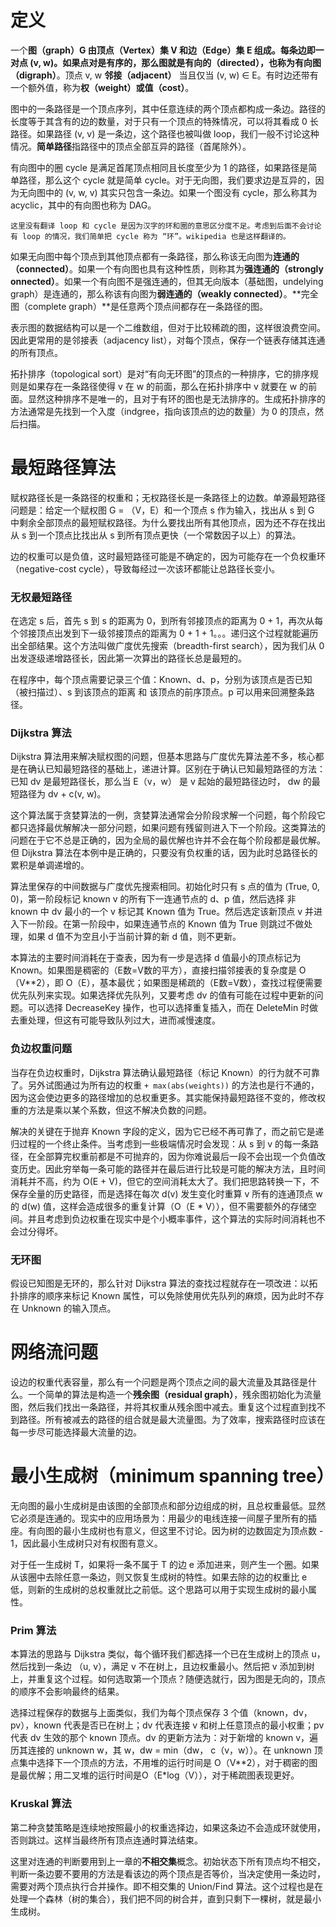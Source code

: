 # 定义

一个**图（graph）**G 由**顶点（Vertex）**集 V 和**边（Edge）**集 E 组成。每条边即一对点 (v, w)。如果点对是有序的，那么图就是有向的（directed），也称为**有向图（digraph）**。顶点 v, w **邻接（adjacent）** 当且仅当 (v, w) ∈ E。有时边还带有一个额外值，称为**权（weight）**或**值（cost）**。

图中的一条路径是一个顶点序列，其中任意连续的两个顶点都构成一条边。路径的长度等于其含有的边的数量，对于只有一个顶点的特殊情况，可以将其看成 0 长路径。如果路径 (v, v) 是一条边，这个路径也被叫做 loop，我们一般不讨论这种情况。**简单路径**指路径中的顶点全部互异的路径（首尾除外）。

有向图中的圈 cycle 是满足首尾顶点相同且长度至少为 1 的路径，如果路径是简单路径，那么这个 cycle 就是简单 cycle。对于无向图，我们要求边是互异的，因为无向图中的 (v, w, v) 其实只包含一条边。如果一个图没有 cycle，那么称其为 acyclic，其中的有向图也称为 DAG。

    这里没有翻译 loop 和 cycle 是因为汉字的环和圈的意思区分度不足。考虑到后面不会讨论有 loop 的情况，我们简单把 cycle 称为 “环”。wikipedia 也是这样翻译的。

如果无向图中每个顶点到其他顶点都有一条路径，那么称该无向图为**连通的（connected）**。如果一个有向图也具有这种性质，则称其为**强连通的（strongly onnected）**。如果一个有向图不是强连通的，但其无向版本（基础图，undelying graph）是连通的，那么称该有向图为**弱连通的（weakly connected）**。**完全图（complete graph）**是任意两个顶点间都存在一条路径的图。

表示图的数据结构可以是一个二维数组，但对于比较稀疏的图，这样很浪费空间。因此更常用的是邻接表（adjacency list），对每个顶点，保存一个链表存储其连通的所有顶点。

拓扑排序（topological sort）是对“有向无环图”的顶点的一种排序，它的排序规则是如果存在一条路径使得 v 在 w 的前面，那么在拓扑排序中 v 就要在 w 的前面。显然这种排序不是唯一的，且对于有环的图也是无法排序的。生成拓扑排序的方法通常是先找到一个入度（indgree，指向该顶点的边的数量）为 0 的顶点，然后扫描。

# 最短路径算法

赋权路径长是一条路径的权重和；无权路径长是一条路径上的边数。单源最短路径问题是：给定一个赋权图 G = （V，E）和一个顶点 s 作为输入，找出从 s 到 G 中剩余全部顶点的最短赋权路径。为什么要找出所有其他顶点，因为还不存在找出从 s 到一个顶点比找出从 s 到所有顶点更快（一个常数因子以上）的算法。

边的权重可以是负值，这时最短路径可能是不确定的，因为可能存在一个负权重环（negative-cost cycle），导致每经过一次该环都能让总路径长变小。

### 无权最短路径

在选定 s 后，首先 s 到 s 的距离为 0，到所有邻接顶点的距离为 0 + 1，再次从每个邻接顶点出发到下一级邻接顶点的距离为 0 + 1 + 1。。。递归这个过程就能遍历出全部结果。这个方法叫做广度优先搜索（breadth-first search），因为我们从 0 出发逐级递增路径长，因此第一次算出的路径长总是最短的。

在程序中，每个顶点需要记录三个值：Known、d、p，分别为该顶点是否已知（被扫描过）、s 到该顶点的距离 和 该顶点的前序顶点。p 可以用来回溯整条路径。

### Dijkstra 算法

Dijkstra 算法用来解决赋权图的问题，但基本思路与广度优先算法差不多，核心都是在确认已知最短路径的基础上，递进计算。区别在于确认已知最短路径的方法：已知 dv 是最短路径长，那么当 E（v，w） 是 v 起始的最短路径边时， dw 的最短路径为 dv + c(v, w)。

这个算法属于贪婪算法的一例，贪婪算法通常会分阶段求解一个问题，每个阶段它都只选择最优解解决一部分问题，如果问题有残留则进入下一个阶段。这类算法的问题在于它不总是正确的，因为全局的最优解也许并不会在每个阶段都是最优解。但 Dijkstra 算法在本例中是正确的，只要没有负权重的话，因为此时总路径长的累积是单调递增的。

算法里保存的中间数据与广度优先搜索相同。初始化时只有 s 点的值为 (True, 0, 0)，第一阶段标记 known v 的所有下一连通节点的 d、p 值，然后选择 非 known 中 dv 最小的一个 v 标记其 Known 值为 True。然后选定该新顶点 v 并进入下一阶段。在第一阶段中，如果连通节点的 Known 值为 True 则跳过不做处理，如果 d 值不为空且小于当前计算的新 d 值，则不更新。

本算法的主要时间消耗在于查表，因为有一步是选择 d 值最小的顶点标记为 Known。如果图是稠密的（E数=V数的平方），直接扫描邻接表的复杂度是 O（V**2），即 O（E），基本最优；如果图是稀疏的（E数=V数），查找过程便需要优先队列来实现。如果选择优先队列，又要考虑 dv 的值有可能在过程中更新的问题。可以选择 DecreaseKey 操作，也可以选择重复插入，而在 DeleteMin 时做去重处理，但这有可能导致队列过大，进而减慢速度。

### 负边权重问题

当存在负边权重时，Dijkstra 算法确认最短路径（标记 Known）的行为就不可靠了。另外试图通过为所有边的权重 `+ max(abs(weights))` 的方法也是行不通的，因为这会使边更多的路径增加的总权重更多。其实能保持最短路径不变的，修改权重的方法是乘以某个系数，但这不解决负数的问题。

解决的关键在于抛弃 Known 字段的定义，因为它已经不再可靠了，而之前它是递归过程的一个终止条件。当考虑到一些极端情况时会发现：从 s 到 v 的每一条路径，在全部算完权重前都是不可抛弃的，因为你难说最后一段不会出现一个负值改变历史。因此穷举每一条可能的路径并在最后进行比较是可能的解决方法，且时间消耗并不高，约为 O(E + V)，但它的空间消耗太大了。我们把思路转换一下，不保存全量的历史路径，而是选择在每次 d(v) 发生变化时重算 v 所有的连通顶点 w 的 d(w) 值，这样会造成很多的重复计算（O（E * V）），但不需要额外的存储空间。并且考虑到负边权重在现实中是个小概率事件，这个算法的实际时间消耗也不会过分得坏。

### 无环图

假设已知图是无环的，那么针对 Dijkstra 算法的查找过程就存在一项改进：以拓扑排序的顺序来标记 Known 属性，可以免除使用优先队列的麻烦，因为此时不存在 Unknown 的输入顶点。

# 网络流问题

设边的权重代表容量，那么有一个问题是两个顶点之间的最大流量及其路径是什么。一个简单的算法是构造一个**残余图（residual graph）**，残余图初始化为流量图，然后我们找出一条路径，并将其权重从残余图中减去。重复这个过程直到找不到路径。所有被减去的路径的组合就是最大流量图。为了效率，搜索路径时应该在每一步尽可能选择最大流量的边。

# 最小生成树（minimum spanning tree）

无向图的最小生成树是由该图的全部顶点和部分边组成的树，且总权重最低。显然它必须是连通的。现实中的应用场景为：用最少的电线连接一间屋子里所有的插座。有向图的最小生成树也有意义，但这里不讨论。因为树的边数固定为顶点数 - 1，因此最小生成树只对有权图有意义。

对于任一生成树 T，如果将一条不属于 T 的边 e 添加进来，则产生一个圈。如果从该圈中去除任意一条边，则又恢复生成树的特性。如果去除的边的权重比 e 低，则新的生成树的总权重就比之前低。这个思路可以用于实现生成树的最小属性。

### Prim 算法

本算法的思路与 Dijkstra 类似，每个循环我们都选择一个已在生成树上的顶点 u，然后找到一条边 （u, v），满足 v 不在树上，且边权重最小。然后把 v 添加到树上，并重复这个过程。如何选取第一个顶点？随便选就行，因为图是无向的，顶点的顺序不会影响最终的结果。

选择过程保存的数据与上面类似，我们为每个顶点保存 3 个值（known，dv，pv），known 代表是否已在树上；dv 代表连接 v 和树上任意顶点的最小权重；pv 代表 dv 生效的那个 known 顶点。dv 的更新方法为：对于新增的 known v，遍历其连接的 unknown w，其 w，dw = min（dw， c（v，w））。在 unknown 顶点集中选择下一个顶点的方法，不用堆的运行时间是 O（V**2），对于稠密的图是最优解；用二叉堆的运行时间是O（E*log（V）），对于稀疏图表现更好。

### Kruskal 算法

第二种贪婪策略是连续地按照最小的权重选择边，如果这条边不会造成环就使用，否则跳过。这样当最终所有顶点连通时算法结束。

这里对连通的判断要用到上一章的**不相交集**概念。初始状态下所有顶点均不相交，判断一条边要不要用的方法是看该边的两个顶点是否等价，当决定使用一条边时，需要对两个顶点执行合并操作。即不相交集的 Union/Find 算法。这个过程也是在处理一个森林（树的集合），我们把不同的树合并，直到只剩下一棵树，就是最小生成树。
